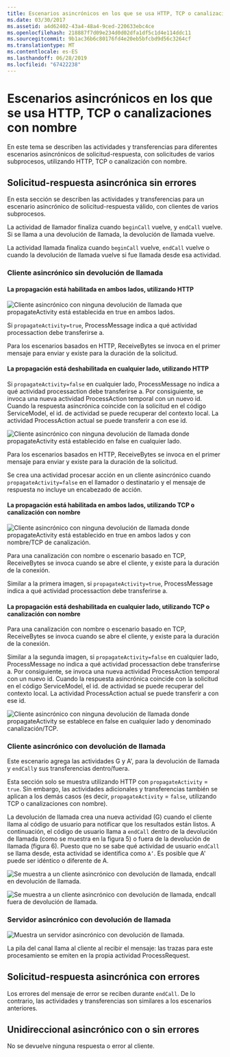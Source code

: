```yaml
---
title: Escenarios asincrónicos en los que se usa HTTP, TCP o canalizaciones con nombre
ms.date: 03/30/2017
ms.assetid: a4d62402-43a4-48a4-9ced-220633ebc4ce
ms.openlocfilehash: 218887f7d09e234d0d02dfa1df5c1d4e114ddc11
ms.sourcegitcommit: 9b1ac36b6c80176fd4e20eb5bfcbd9d56c3264cf
ms.translationtype: MT
ms.contentlocale: es-ES
ms.lasthandoff: 06/28/2019
ms.locfileid: "67422238"
---
```

# <a name="asynchronous-scenarios-using-http-tcp-or-named-pipe"></a>Escenarios asincrónicos en los que se usa HTTP, TCP o canalizaciones con nombre
En este tema se describen las actividades y transferencias para diferentes escenarios asincrónicos de solicitud-respuesta, con solicitudes de varios subprocesos, utilizando HTTP, TCP o canalización con nombre.  
  
## <a name="asynchronous-requestreply-without-errors"></a>Solicitud-respuesta asincrónica sin errores  
 En esta sección se describen las actividades y transferencias para un escenario asincrónico de solicitud-respuesta válido, con clientes de varios subprocesos.  
  
 La actividad de llamador finaliza cuando `beginCall` vuelve, y `endCall` vuelve. Si se llama a una devolución de llamada, la devolución de llamada vuelve.  
  
 La actividad llamada finaliza cuando `beginCall` vuelve, `endCall` vuelve o cuando la devolución de llamada vuelve si fue llamada desde esa actividad.  
  
### <a name="asynchronous-client-without-callback"></a>Cliente asincrónico sin devolución de llamada  
  
#### <a name="propagation-is-enabled-on-both-sides-using-http"></a>La propagación está habilitada en ambos lados, utilizando HTTP  
 ![Cliente asincrónico con ninguna devolución de llamada que propagateActivity está establecida en true en ambos lados.](./media/asynchronous-scenarios-using-http-tcp-or-named-pipe/asynchronous-client-no-callback.gif)   
  
 Si `propagateActivity=true`, ProcessMessage indica a qué actividad processaction debe transferirse a.  
  
 Para los escenarios basados en HTTP, ReceiveBytes se invoca en el primer mensaje para enviar y existe para la duración de la solicitud.  
  
#### <a name="propagation-is-disabled-on-either-sides-using-http"></a>La propagación está deshabilitada en cualquier lado, utilizando HTTP  
 Si `propagateActivity=false` en cualquier lado, ProcessMessage no indica a qué actividad processaction debe transferirse a. Por consiguiente, se invoca una nueva actividad ProcessAction temporal con un nuevo id. Cuando la respuesta asincrónica coincide con la solicitud en el código ServiceModel, el id. de actividad se puede recuperar del contexto local. La actividad ProcessAction actual se puede transferir a con ese id.  
  
 ![Cliente asincrónico con ninguna devolución de llamada donde propagateActivity está establecido en false en cualquier lado.](./media/asynchronous-scenarios-using-http-tcp-or-named-pipe/asynchronous-scenario-propagation-disabled-either-side.gif)  
    
 Para los escenarios basados en HTTP, ReceiveBytes se invoca en el primer mensaje para enviar y existe para la duración de la solicitud.  
  
 Se crea una actividad procesar acción en un cliente asincrónico cuando `propagateActivity=false` en el llamador o destinatario y el mensaje de respuesta no incluye un encabezado de acción.  
  
#### <a name="propagation-is-enabled-on-both-sides-using-tcp-or-named-pipe"></a>La propagación está habilitada en ambos lados, utilizando TCP o canalización con nombre  
 ![Cliente asincrónico con ninguna devolución de llamada donde propagateActivity está establecido en true en ambos lados y con nombre/TCP de canalización.](./media/asynchronous-scenarios-using-http-tcp-or-named-pipe/asynchronous-scenario-propagation-enabled-using-tcp.gif)  
  
 Para una canalización con nombre o escenario basado en TCP, ReceiveBytes se invoca cuando se abre el cliente, y existe para la duración de la conexión.  
  
 Similar a la primera imagen, si `propagateActivity=true`, ProcessMessage indica a qué actividad processaction debe transferirse a.  
  
#### <a name="propagation-is-disabled-on-either-sides-using-tcp-or-named-pipe"></a>La propagación está deshabilitada en cualquier lado, utilizando TCP o canalización con nombre  
 Para una canalización con nombre o escenario basado en TCP, ReceiveBytes se invoca cuando se abre el cliente, y existe para la duración de la conexión.  
  
 Similar a la segunda imagen, si `propagateActivity=false` en cualquier lado, ProcessMessage no indica a qué actividad processaction debe transferirse a. Por consiguiente, se invoca una nueva actividad ProcessAction temporal con un nuevo id. Cuando la respuesta asincrónica coincide con la solicitud en el código ServiceModel, el id. de actividad se puede recuperar del contexto local. La actividad ProcessAction actual se puede transferir a con ese id.  
  
 ![Cliente asincrónico con ninguna devolución de llamada donde propagateActivity se establece en false en cualquier lado y denominado canalización/TCP.](./media/asynchronous-scenarios-using-http-tcp-or-named-pipe/asynchronous-scenario-propagation-disabled-using-tcp.gif)  
    
### <a name="asynchronous-client-with-callback"></a>Cliente asincrónico con devolución de llamada  
 Este escenario agrega las actividades G y A', para la devolución de llamada y `endCall`y sus transferencias dentro/fuera.  
  
 Esta sección solo se muestra utilizando HTTP con `propagateActivity` = `true`. Sin embargo, las actividades adicionales y transferencias también se aplican a los demás casos (es decir, `propagateActivity` = `false`, utilizando TCP o canalizaciones con nombre).  
  
 La devolución de llamada crea una nueva actividad (G) cuando el cliente llama al código de usuario para notificar que los resultados están listos. A continuación, el código de usuario llama a `endCall` dentro de la devolución de llamada (como se muestra en la figura 5) o fuera de la devolución de llamada (figura 6). Puesto que no se sabe qué actividad de usuario `endCall` se llama desde, esta actividad se identifica como `A’`. Es posible que A' puede ser idéntico o diferente de A.  
  
 ![Se muestra a un cliente asincrónico con devolución de llamada, endcall en devolución de llamada.](./media/asynchronous-scenarios-using-http-tcp-or-named-pipe/asynchronous-client-callback-endcall-in-callback.gif)  
    
 ![Se muestra a un cliente asincrónico con devolución de llamada, endcall fuera de devolución de llamada.](./media/asynchronous-scenarios-using-http-tcp-or-named-pipe/asynchronous-client-callback-endcall-outside-callback.gif)  
    
### <a name="asynchronous-server-with-callback"></a>Servidor asincrónico con devolución de llamada  
 ![Muestra un servidor asincrónico con devolución de llamada.](./media/asynchronous-scenarios-using-http-tcp-or-named-pipe/asynchronous-server-callback.gif)  
    
 La pila del canal llama al cliente al recibir el mensaje: las trazas para este procesamiento se emiten en la propia actividad ProcessRequest.  
  
## <a name="asynchronous-requestreply-with-errors"></a>Solicitud-respuesta asincrónica con errores  
 Los errores del mensaje de error se reciben durante `endCall`. De lo contrario, las actividades y transferencias son similares a los escenarios anteriores.  
  
## <a name="asynchronous-one-way-with-or-without-errors"></a>Unidireccional asincrónico con o sin errores  
 No se devuelve ninguna respuesta o error al cliente.
